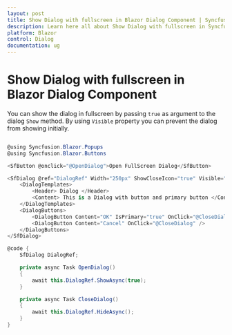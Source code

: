 ```yaml
---
layout: post
title: Show Dialog with fullscreen in Blazor Dialog Component | Syncfusion
description: Learn here all about Show Dialog with fullscreen in Syncfusion Blazor Dialog component and more.
platform: Blazor
control: Dialog
documentation: ug
---
```


# Show Dialog with fullscreen in Blazor Dialog Component

You can show the dialog in fullscreen by passing `true` as argument to the dialog `Show` method. By using `Visible` property you can prevent the dialog from showing initially.

```csharp

@using Syncfusion.Blazor.Popups
@using Syncfusion.Blazor.Buttons

<SfButton @onclick="@OpenDialog">Open FullScreen Dialog</SfButton>

<SfDialog @ref="DialogRef" Width="250px" ShowCloseIcon="true" Visible="false">
    <DialogTemplates>
        <Header> Dialog </Header>
        <Content> This is a Dialog with button and primary button </Content>
    </DialogTemplates>
    <DialogButtons>
        <DialogButton Content="OK" IsPrimary="true" OnClick="@CloseDialog" />
        <DialogButton Content="Cancel" OnClick="@CloseDialog" />
    </DialogButtons>
</SfDialog>

@code {
    SfDialog DialogRef;

    private async Task OpenDialog()
    {
        await this.DialogRef.ShowAsync(true);
    }

    private async Task CloseDialog()
    {
        await this.DialogRef.HideAsync();
    }
}

```